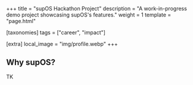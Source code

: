 +++
title = "supOS Hackathon Project"
description = "A work-in-progress demo project showcasing supOS's features."
weight = 1
template = "page.html"

[taxonomies]
tags = ["career", "impact"]

[extra]
local_image = "img/profile.webp"
+++

## Why supOS?

TK